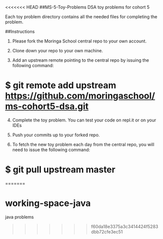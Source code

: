 <<<<<<< HEAD
##MS-5-Toy-Problems
  DSA toy problems for cohort 5

  Each toy problem directory contains all the needed files for completing the problem.

##Instructions
  1) Please fork the Moringa School central repo to your own account.

  2) Clone down your repo to your own machine.

  3) Add an upstream remote pointing to the central repo by issuing the following command:

  # $ git remote add upstream https://github.com/moringaschool/ms-cohort5-dsa.git

  4) Complete the toy problem. You can test your code on repl.it or on your IDEs

  5) Push your commits up to your forked repo.

  6) To fetch the new toy problem each day from the central repo, you will need to issue the following command:

  # $ git pull upstream master
=======
# working-space-java
java problems

>>>>>>> f60da18e3375a3c3414424f5283dbb72cfe3ec51
